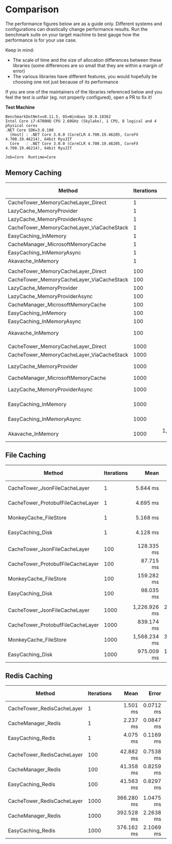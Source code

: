 # Comparison

The performance figures below are as a guide only. Different systems and configurations can drastically change performance results.
Run the benchmark suite on your target machine to best gauge how the performance is for your use case.

Keep in mind:
- The scale of time and the size of allocation differences between these libraries (some differences are so small that they are within a margin of error)
- The various libraries have different features, you would hopefully be choosing one not just because of its performance

If you are one of the maintainers of the libraries referenced below and you feel the test is unfair (eg. not properly configured), open a PR to fix it!

**Test Machine**

```
BenchmarkDotNet=v0.11.5, OS=Windows 10.0.18362
Intel Core i7-6700HQ CPU 2.60GHz (Skylake), 1 CPU, 8 logical and 4 physical cores
.NET Core SDK=3.0.100
  [Host] : .NET Core 3.0.0 (CoreCLR 4.700.19.46205, CoreFX 4.700.19.46214), 64bit RyuJIT
  Core   : .NET Core 3.0.0 (CoreCLR 4.700.19.46205, CoreFX 4.700.19.46214), 64bit RyuJIT

Job=Core  Runtime=Core
```

## Memory Caching

|                                    Method | Iterations |               Mean |           Error |          StdDev |    Ratio | RatioSD |      Gen 0 |      Gen 1 | Gen 2 |  Allocated |
|------------------------------------------ |----------- |-------------------:|----------------:|----------------:|---------:|--------:|-----------:|-----------:|------:|-----------:|
|        CacheTower_MemoryCacheLayer_Direct |          1 |           800.4 ns |         4.45 ns |         4.16 ns |     0.31 |    0.00 |     0.1631 |          - |     - |      512 B |
|                  LazyCache_MemoryProvider |          1 |         1,822.9 ns |        14.96 ns |        12.50 ns |     0.70 |    0.01 |     0.4139 |          - |     - |     1304 B |
|             LazyCache_MemoryProviderAsync |          1 |         2,183.7 ns |        15.53 ns |        14.53 ns |     0.84 |    0.01 |     0.4845 |          - |     - |     1520 B |
| CacheTower_MemoryCacheLayer_ViaCacheStack |          1 |         2,609.8 ns |        22.08 ns |        20.65 ns |     1.00 |    0.00 |     0.5531 |          - |     - |     1736 B |
|                      EasyCaching_InMemory |          1 |        10,078.5 ns |        62.07 ns |        58.06 ns |     3.86 |    0.03 |     1.3580 |          - |     - |     4281 B |
|         CacheManager_MicrosoftMemoryCache |          1 |        19,198.9 ns |       100.04 ns |        88.68 ns |     7.36 |    0.06 |     2.4719 |     1.2207 |     - |     7848 B |
|                 EasyCaching_InMemoryAsync |          1 |        25,209.6 ns |       491.28 ns |       638.80 ns |     9.67 |    0.24 |     2.0142 |          - |     - |     6266 B |
|                         Akavache_InMemory |          1 |     1,346,591.5 ns |     7,072.73 ns |     6,615.83 ns |   516.01 |    5.51 |    19.5313 |     9.7656 |     - |    66169 B |
|                                           |            |                    |                 |                 |          |         |            |            |       |            |
|        CacheTower_MemoryCacheLayer_Direct |        100 |        43,656.3 ns |       266.85 ns |       249.61 ns |     0.48 |    0.00 |     1.4038 |          - |     - |     4472 B |
| CacheTower_MemoryCacheLayer_ViaCacheStack |        100 |        90,679.2 ns |       447.10 ns |       418.22 ns |     1.00 |    0.00 |    14.4043 |          - |     - |    45296 B |
|                  LazyCache_MemoryProvider |        100 |       176,236.9 ns |     1,424.50 ns |     1,262.78 ns |     1.94 |    0.02 |    33.9355 |          - |     - |   106640 B |
|             LazyCache_MemoryProviderAsync |        100 |       194,498.3 ns |     1,237.00 ns |     1,096.57 ns |     2.15 |    0.01 |    40.7715 |          - |     - |   128240 B |
|         CacheManager_MicrosoftMemoryCache |        100 |       213,216.2 ns |     2,130.58 ns |     1,779.13 ns |     2.35 |    0.02 |    10.9863 |     3.6621 |     - |    34789 B |
|                      EasyCaching_InMemory |        100 |       467,129.9 ns |     3,353.38 ns |     3,136.76 ns |     5.15 |    0.04 |    35.6445 |          - |     - |   112806 B |
|                 EasyCaching_InMemoryAsync |        100 |       909,292.0 ns |    10,709.25 ns |    10,017.44 ns |    10.03 |    0.13 |    66.4063 |          - |     - |   210692 B |
|                         Akavache_InMemory |        100 |   126,858,307.1 ns | 2,506,590.77 ns | 4,583,442.95 ns | 1,440.78 |   50.78 |  2000.0000 |  1000.0000 |     - |  6585576 B |
|                                           |            |                    |                 |                 |          |         |            |            |       |            |
|        CacheTower_MemoryCacheLayer_Direct |       1000 |       412,113.5 ns |     2,554.85 ns |     2,389.81 ns |     0.47 |    0.00 |    12.6953 |          - |     - |    40472 B |
| CacheTower_MemoryCacheLayer_ViaCacheStack |       1000 |       881,748.3 ns |     7,727.92 ns |     6,453.17 ns |     1.00 |    0.00 |   140.6250 |          - |     - |   441296 B |
|                  LazyCache_MemoryProvider |       1000 |     1,787,082.6 ns |     6,151.78 ns |     5,137.02 ns |     2.03 |    0.01 |   337.8906 |          - |     - |  1064241 B |
|         CacheManager_MicrosoftMemoryCache |       1000 |     1,874,094.6 ns |    15,057.51 ns |    13,348.09 ns |     2.13 |    0.02 |    87.8906 |          - |     - |   279714 B |
|             LazyCache_MemoryProviderAsync |       1000 |     1,984,201.9 ns |    19,066.82 ns |    17,835.12 ns |     2.25 |    0.03 |   406.2500 |          - |     - |  1280245 B |
|                      EasyCaching_InMemory |       1000 |     4,670,012.8 ns |    30,198.01 ns |    28,247.23 ns |     5.29 |    0.04 |   343.7500 |          - |     - |  1099405 B |
|                 EasyCaching_InMemoryAsync |       1000 |     8,388,602.9 ns |   107,537.46 ns |   100,590.60 ns |     9.51 |    0.11 |   656.2500 |          - |     - |  2068652 B |
|                         Akavache_InMemory |       1000 | 1,385,010,306.7 ns | 6,051,655.26 ns | 5,660,722.08 ns | 1,570.06 |   11.90 | 20000.0000 | 10000.0000 |     - | 65753656 B |

## File Caching

|                            Method | Iterations |         Mean |      Error |     StdDev | Ratio | RatioSD |      Gen 0 | Gen 1 | Gen 2 |   Allocated |
|---------------------------------- |----------- |-------------:|-----------:|-----------:|------:|--------:|-----------:|------:|------:|------------:|
|     CacheTower_JsonFileCacheLayer |          1 |     5.644 ms |  0.1909 ms |  0.7851 ms |  1.00 |    0.00 |          - |     - |     - |    56.77 KB |
| CacheTower_ProtobufFileCacheLayer |          1 |     4.695 ms |  0.1735 ms |  0.7194 ms |  0.85 |    0.16 |          - |     - |     - |    24.53 KB |
|             MonkeyCache_FileStore |          1 |     5.168 ms |  0.1727 ms |  0.7063 ms |  0.93 |    0.18 |          - |     - |     - |    65.81 KB |
|                  EasyCaching_Disk |          1 |     4.128 ms |  0.1357 ms |  0.5699 ms |  0.75 |    0.14 |          - |     - |     - |    38.03 KB |
|                                   |            |              |            |            |       |         |            |       |       |             |
|     CacheTower_JsonFileCacheLayer |        100 |   128.335 ms |  2.5653 ms |  9.2281 ms |  1.00 |    0.00 |          - |     - |     - |  2845.21 KB |
| CacheTower_ProtobufFileCacheLayer |        100 |    87.715 ms |  1.7388 ms |  3.8531 ms |  0.67 |    0.05 |          - |     - |     - |  1093.86 KB |
|             MonkeyCache_FileStore |        100 |   159.282 ms |  3.1349 ms |  5.3233 ms |  1.20 |    0.09 |  1000.0000 |     - |     - |  4379.57 KB |
|                  EasyCaching_Disk |        100 |    98.035 ms |  2.0259 ms |  4.1838 ms |  0.75 |    0.05 |          - |     - |     - |  1766.05 KB |
|                                   |            |              |            |            |       |         |            |       |       |             |
|     CacheTower_JsonFileCacheLayer |       1000 | 1,226.926 ms | 23.2123 ms | 23.8373 ms |  1.00 |    0.00 |  9000.0000 |     - |     - |  28216.2 KB |
| CacheTower_ProtobufFileCacheLayer |       1000 |   839.174 ms |  6.4918 ms |  5.7548 ms |  0.68 |    0.01 |  2000.0000 |     - |     - | 10833.09 KB |
|             MonkeyCache_FileStore |       1000 | 1,568.234 ms | 31.2706 ms | 30.7119 ms |  1.28 |    0.03 | 14000.0000 |     - |     - | 43597.98 KB |
|                  EasyCaching_Disk |       1000 |   975.009 ms | 19.0377 ms | 23.3801 ms |  0.79 |    0.02 |  5000.0000 |     - |     - | 17561.49 KB |

## Redis Caching

|                     Method | Iterations |       Mean |     Error |    StdDev |     Median | Ratio | RatioSD |     Gen 0 |     Gen 1 | Gen 2 |  Allocated |
|--------------------------- |----------- |-----------:|----------:|----------:|-----------:|------:|--------:|----------:|----------:|------:|-----------:|
| CacheTower_RedisCacheLayer |          1 |   1.501 ms | 0.0712 ms | 0.2912 ms |   1.516 ms |  1.00 |    0.00 |         - |         - |     - |    8.23 KB |
|         CacheManager_Redis |          1 |   2.237 ms | 0.0847 ms | 0.3523 ms |   2.273 ms |  1.55 |    0.42 |         - |         - |     - |   27.32 KB |
|          EasyCaching_Redis |          1 |   4.075 ms | 0.1169 ms | 0.4858 ms |   4.005 ms |  2.85 |    0.76 |         - |         - |     - |  509.45 KB |
|                            |            |            |           |           |            |       |         |           |           |       |            |
| CacheTower_RedisCacheLayer |        100 |  42.882 ms | 0.7538 ms | 0.6682 ms |  42.820 ms |  1.00 |    0.00 |         - |         - |     - |  432.07 KB |
|         CacheManager_Redis |        100 |  41.358 ms | 0.8259 ms | 2.2328 ms |  41.335 ms |  1.03 |    0.04 |         - |         - |     - |  554.92 KB |
|          EasyCaching_Redis |        100 |  41.563 ms | 0.8297 ms | 2.1857 ms |  40.822 ms |  1.03 |    0.07 |         - |         - |     - |  851.61 KB |
|                            |            |            |           |           |            |       |         |           |           |       |            |
| CacheTower_RedisCacheLayer |       1000 | 366.280 ms | 1.0475 ms | 0.8747 ms | 366.247 ms |  1.00 |    0.00 |         - |         - |     - | 3575.61 KB |
|         CacheManager_Redis |       1000 | 392.528 ms | 2.2638 ms | 2.0068 ms | 392.768 ms |  1.07 |    0.01 | 1000.0000 |         - |     - | 5353.37 KB |
|          EasyCaching_Redis |       1000 | 376.162 ms | 2.1069 ms | 1.8677 ms | 376.136 ms |  1.03 |    0.01 | 1000.0000 | 1000.0000 |     - | 3999.44 KB |